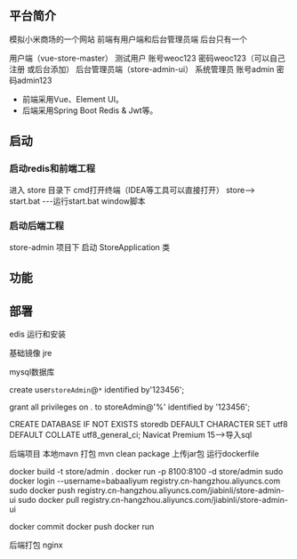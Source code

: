 ## 平台简介

模拟小米商场的一个网站 前端有用户端和后台管理员端 后台只有一个

用户端（vue-store-master）       测试用户 账号weoc123      密码weoc123（可以自己注册 或后台添加）
后台管理员端（store-admin-ui）  系统管理员  账号admin       密码admin123
 
* 前端采用Vue、Element UI。
* 后端采用Spring Boot Redis & Jwt等。

## 启动
### 启动redis和前端工程
进入 store 目录下 cmd打开终端（IDEA等工具可以直接打开）
store—>   
start.bat                             ---运行start.bat  window脚本

### 启动后端工程
store-admin 项目下
启动 StoreApplication 类

## 功能

## 部署
edis 运行和安装

基础镜像 jre

mysql数据库

create user`storeAdmin`@`*` identified by'123456';

grant all privileges on *.* to storeAdmin@'%' identified by '123456';

CREATE DATABASE IF NOT EXISTS storedb DEFAULT CHARACTER SET utf8 DEFAULT COLLATE utf8_general_ci;
Navicat Premium 15-->导入sql

后端项目
本地mavn 打包
mvn clean package 
上传jar包
运行dockerfile

docker build -t store/admin .
docker run -p 8100:8100   -d store/admin
sudo docker login --username=babaaliyum registry.cn-hangzhou.aliyuncs.com
sudo docker push registry.cn-hangzhou.aliyuncs.com/jiabinli/store-admin-ui
sudo docker pull registry.cn-hangzhou.aliyuncs.com/jiabinli/store-admin-ui



docker commit
docker push
docker run

后端打包
nginx

